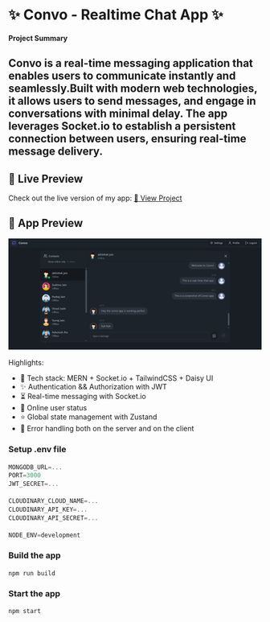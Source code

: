 # ✨ Convo - Realtime Chat App ✨

#### Project Summary
**Convo** is a real-time messaging application that enables users to communicate instantly and seamlessly.Built with modern web technologies, it allows users to send messages, and 
engage in conversations with minimal delay. The app leverages Socket.io to establish a persistent connection between users, ensuring real-time message delivery.
---

## 🌟 Live Preview

Check out the live version of my app:
[🔗 View Project](https://convo-lzv5.onrender.com/)

## 📸 App Preview

![App Preview](frontend/public/readmePreview.png)


Highlights:

- 🌟 Tech stack: MERN + Socket.io + TailwindCSS + Daisy UI
- ✨ Authentication && Authorization with JWT
- ⏳ Real-time messaging with Socket.io
- 🚀 Online user status
- ⭐ Global state management with Zustand
- 🐞 Error handling both on the server and on the client


### Setup .env file

```js
MONGODB_URL=...
PORT=3000
JWT_SECRET=...

CLOUDINARY_CLOUD_NAME=...
CLOUDINARY_API_KEY=...
CLOUDINARY_API_SECRET=...

NODE_ENV=development
```

### Build the app

```shell
npm run build
```

### Start the app

```shell
npm start
```
